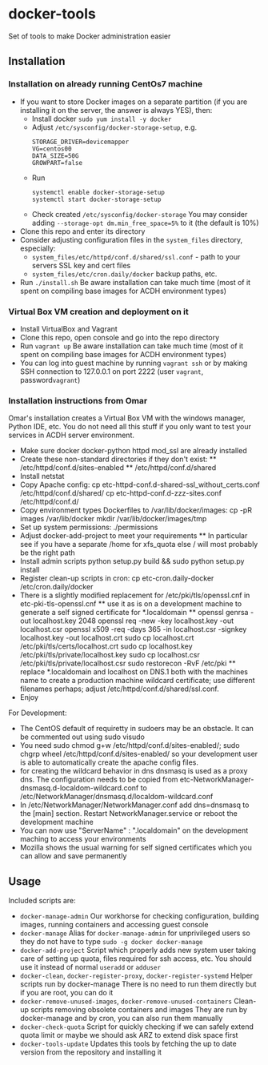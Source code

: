 # docker-tools

Set of tools to make Docker administration easier

## Installation

### Installation on already running CentOs7 machine

* If you want to store Docker images on a separate partition (if you are installing it on the server, the answer is always YES), then:
    * Install docker
      `sudo yum install -y docker`
    * Adjust `/etc/sysconfig/docker-storage-setup`, e.g.
      ```
      STORAGE_DRIVER=devicemapper
      VG=centos00
      DATA_SIZE=50G
      GROWPART=false
      ```
    * Run
      ```
      systemctl enable docker-storage-setup
      systemctl start docker-storage-setup
      ```
    * Check created `/etc/sysconfig/docker-storage`
      You may consider adding `--storage-opt dm.min_free_space=5%` to it (the default is 10%)
* Clone this repo and enter its directory
* Consider adjusting configuration files in the `system_files` directory, especially:
    * `system_files/etc/httpd/conf.d/shared/ssl.conf` - path to your servers SSL key and cert files
    * `system_files/etc/cron.daily/docker` backup paths, etc.
* Run `./install.sh`
  Be aware installation can take much time (most of it spent on compiling base images for ACDH environment types)

### Virtual Box VM creation and deployment on it

* Install VirtualBox and Vagrant
* Clone this repo, open console and go into the repo directory
* Run `vagrant up`
  Be aware installation can take much time (most of it spent on compiling base images for ACDH environment types)
* You can log into guest machine by running `vagrant ssh` or by making SSH connection to 127.0.0.1 on port 2222 (user `vagrant`, password`vagrant`)

### Installation instructions from Omar

Omar's installation creates a Virtual Box VM with the windows manager, Python IDE, etc.
You do not need all this stuff if you only want to test your services in ACDH server environment.

* Make sure docker docker-python httpd mod_ssl are already installed
* Create these non-standard directories if they don't exist:
** /etc/httpd/conf.d/sites-enabled
** /etc/httpd/conf.d/shared
* Install netstat
* Copy Apache config:
  cp etc-httpd-conf.d-shared-ssl_without_certs.conf /etc/httpd/conf.d/shared/
  cp etc-httpd-conf.d-zzz-sites.conf /etc/httpd/conf.d/
* Copy environment types Dockerfiles to /var/lib/docker/images:
  cp -pR images /var/lib/docker
  mkdir /var/lib/docker/images/tmp
* Set up system permissions:
  ./permissions
* Adjust docker-add-project to meet your requirements
** In particular see if you have a separate /home for xfs_quota else / will most probably be the right path
* Install admin scripts
  python setup.py build && sudo python setup.py install
* Register clean-up scripts in cron:
  cp etc-cron.daily-docker /etc/cron.daily/docker
* There is a slightly modified replacement for /etc/pki/tls/openssl.cnf in etc-pki-tls-openssl.cnf
** use it as is on a development machine to generate a self signed certificate for *.localdomain
** openssl genrsa -out localhost.key 2048
   openssl req -new -key localhost.key -out localhost.csr
   openssl x509 -req -days 365 -in localhost.csr -signkey localhost.key -out localhost.crt
   sudo cp localhost.crt /etc/pki/tls/certs/localhost.crt
   sudo cp localhost.key /etc/pki/tls/private/localhost.key
   sudo cp localhost.csr /etc/pki/tls/private/localhost.csr
   sudo restorecon -RvF /etc/pki
** replace *.localdomain and localhost on DNS.1 both with the machines name to create a production machine
   wildcard certificate; use different filenames perhaps; adjust /etc/httpd/conf.d/shared/ssl.conf.
* Enjoy

For Development:
* The CentOS default of requiretty in sudoers may be an obstacle. It can be commented out using sudo visudo
* You need sudo chmod g+w /etc/httpd/conf.d/sites-enabled/; sudo chgrp wheel /etc/httpd/conf.d/sites-enabled/
  so your development user is able to automatically create the apache config files.
* for creating the wildcard behavior in dns dnsmasq is used as a proxy dns. The configuration needs to be copied
  from etc-NetworkManager-dnsmasq.d-localdom-wildcard.conf to /etc/NetworkManager/dnsmasq.d/localdom-wildcard.conf
* In /etc/NetworkManager/NetworkManager.conf add dns=dnsmasq to the [main] section. Restart NetworkManager.service or
  reboot the development machine
* You can now use "ServerName" : "<name>.localdomain" on the development maching to access your environments
* Mozilla shows the usual warning for self signed certificates which you can allow and save permanently

## Usage

Included scripts are:

* `docker-manage-admin`
  Our workhorse for checking configuration, building images, running containers and accessing guest console
* `docker-manage`
  Alias for `docker-manage-admin` for unprivileged users so they do not have to type `sudo -g docker docker-manage`
* `docker-add-project`
  Script which properly adds new system user taking care of setting up quota, files required for ssh access, etc.
  You should use it instead of normal `useradd` or `adduser`
* `docker-clean`, `docker-register-proxy`, `docker-register-systemd`
  Helper scripts run by docker-manage
  There is no need to run them directly but if you are root, you can do it
* `docker-remove-unused-images`, `docker-remove-unused-containers`
  Clean-up scripts removing obsolete containers and images
  They are run by docker-manage and by cron, you can also run them manually
* `docker-check-quota`
  Script for quickly checking if we can safely extend quota limit or maybe we
  should ask ARZ to extend disk space first
* `docker-tools-update`
  Updates this tools by fetching the up to date version from the repository and installing it
